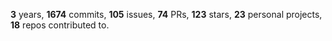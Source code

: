 **3** years, **1674** commits, **105** issues, **74** PRs, **123** stars, **23** personal projects, **18** repos contributed to.
